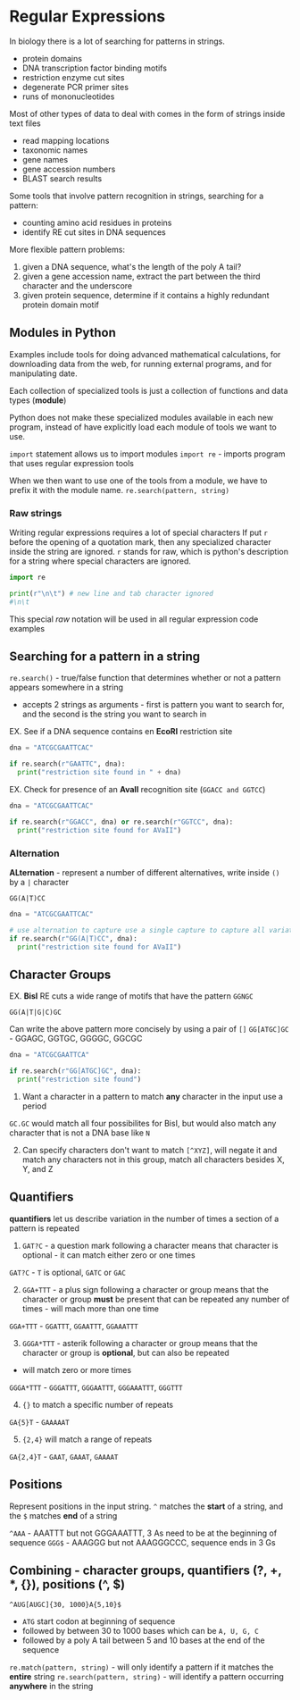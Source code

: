 # Regular Expressions

In biology there is a lot of searching for patterns in strings.

- protein domains
- DNA transcription factor binding motifs
- restriction enzyme cut sites
- degenerate PCR primer sites
- runs of mononucleotides

Most of other types of data to deal with comes in the form of strings inside text files

- read mapping locations
- taxonomic names
- gene names
- gene accession numbers
- BLAST search results

Some tools that involve pattern recognition in strings, searching for a pattern:

- counting amino acid residues in proteins
- identify RE cut sites in DNA sequences

More flexible pattern problems:

1. given a DNA sequence, what's the length of the poly A tail?
2. given a gene accession name, extract the part between the third character and the underscore
3. given protein sequence, determine if it contains a highly redundant protein domain motif

## Modules in Python

Examples include tools for doing advanced mathematical calculations, for downloading data from the web, for running external programs, and for manipulating date.

Each collection of specialized tools is just a collection of functions and data types (**module**)

Python does not make these specialized modules available in each new program, instead of have explicitly load each module of tools we want to use.

`import` statement allows us to import modules
`import re` - imports program that uses regular expression tools

When we then want to use one of the tools from a module, we have to prefix it with the module name. `re.search(pattern, string)`

### Raw strings

Writing regular expressions requires a lot of special characters
If put `r` before the opening of a quotation mark, then any specialized character inside the string are ignored. `r` stands for raw, which is python's description for a string where special characters are ignored.

```python
import re

print(r"\n\t") # new line and tab character ignored
#\n\t
```

This special _raw_ notation will be used in all regular expression code examples

## Searching for a pattern in a string

`re.search()` - true/false function that determines whether or not a pattern appears somewhere in a string

- accepts 2 strings as arguments - first is pattern you want to search for, and the second is the string you want to search in

EX. See if a DNA sequence contains en **EcoRI** restriction site

```python
dna = "ATCGCGAATTCAC"

if re.search(r"GAATTC", dna):
  print("restriction site found in " + dna)
```

EX. Check for presence of an **AvaII** recognition site (`GGACC and GGTCC`)

```python
dna = "ATCGCGAATTCAC"

if re.search(r"GGACC", dna) or re.search(r"GGTCC", dna):
  print("restriction site found for AVaII")
```

### Alternation

**ALternation** - represent a number of different alternatives, write inside `()` by a `|` character

`GG(A|T)CC`

```python
dna = "ATCGCGAATTCAC"

# use alternation to capture use a single capture to capture all variations searching for
if re.search(r"GG(A|T)CC", dna):
  print("restriction site found for AVaII")
```

## Character Groups

EX. **BisI** RE cuts a wide range of motifs that have the pattern `GGNGC`

`GG(A|T|G|C)GC`

Can write the above pattern more concisely by using a pair of `[]`
`GG[ATGC]GC` - GGAGC, GGTGC, GGGGC, GGCGC

```python
dna = "ATCGCGAATTCA"

if re.search(r"GG[ATGC]GC", dna):
  print("restriction site found")
```

1. Want a character in a pattern to match **any** character in the input use a period

`GC.GC` would match all four possibilites for BisI, but would also match any character that is not a DNA base like `N`

2. Can specify characters don't want to match `[^XYZ]`, will negate it and match any characters not in this group, match all characters besides X, Y, and Z

## Quantifiers

**quantifiers** let us describe variation in the number of times a section of a pattern is repeated

1. `GAT?C` - a question mark following a character means that character is optional - it can match either zero or one times

`GAT?C` - `T` is optional, `GATC` or `GAC`

2. `GGA+TTT` - a plus sign following a character or group means that the character or group **must** be present that can be repeated any number of times - will mach more than one time

`GGA+TTT` - `GGATTT`, `GGAATTT`, `GGAAATTT`

3. `GGGA*TTT` - asterik following a character or group means that the character or group is **optional**, but can also be repeated

- will match zero or more times

`GGGA*TTT` - `GGGATTT`, `GGGAATTT`, `GGGAAATTT`, `GGGTTT`

4. `{}` to match a specific number of repeats

`GA{5}T` - `GAAAAAT`

5. `{2,4}` will match a range of repeats

`GA{2,4}T` - `GAAT`, `GAAAT`, `GAAAAT`

## Positions

Represent positions in the input string. `^` matches the **start** of a string, and the `$` matches **end** of a string

`^AAA` - AAATTT but not GGGAAATTT, 3 As need to be at the beginning of sequence
`GGG$` - AAAGGG but not AAAGGGCCC, sequence ends in 3 Gs

## Combining - character groups, quantifiers (?, +, \*, {}), positions (^, $)

`^AUG[AUGC]{30, 1000}A{5,10}$`

- `ATG` start codon at beginning of sequence
- followed by between 30 to 1000 bases which can be `A, U, G, C`
- followed by a poly A tail between 5 and 10 bases at the end of the sequence

`re.match(pattern, string)` - will only identify a pattern if it matches the **entire** string
`re.search(pattern, string)` - will identify a pattern occurring **anywhere** in the string
